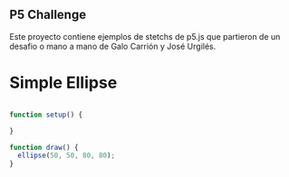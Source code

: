 ## P5 Challenge

Este proyecto contiene ejemplos de stetchs de p5.js que partieron de un desafio o mano a mano de Galo Carrión y José Urgilés.


# Simple Ellipse

```javascript

function setup() {

}

function draw() {
  ellipse(50, 50, 80, 80);
}
```
